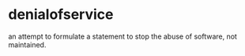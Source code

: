 # denialofservice
an attempt to formulate a statement to stop the abuse of software, not maintained. 
